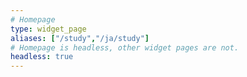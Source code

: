 ```yaml
---
# Homepage
type: widget_page
aliases: ["/study","/ja/study"]
# Homepage is headless, other widget pages are not.
headless: true
---
```


